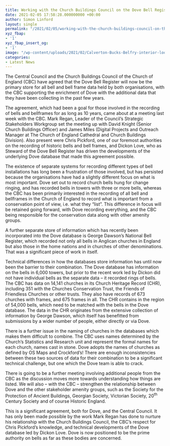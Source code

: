 ```yaml
---
title: Working with the Church Buildings Council on the Dove Bell Register
date: 2021-02-05 17:58:28.000000000 +00:00
author: Simon Linford
layout: single
permalink: "/2021/02/05/working-with-the-church-buildings-council-on-the-dove-bell-register/"
xyz_fbap:
- '1'
xyz_fbap_insert_og:
- '1'
image: "/wp-content/uploads/2021/02/Calverton-Bucks-Belfry-interior-looking-NE-scaled.jpg"
categories:
- Latest News
---
```

The Central Council and the Church Buildings Council of the Church of England (CBC) have agreed that the Dove Bell Register will now be the primary store for all bell and bell frame data held by both organisations, with the CBC supporting the enrichment of Dove with the additional data that they have been collecting in the past few years.

The agreement, which had been a goal for those involved in the recording of bells and bellframes for as long as 10 years, came about at a meeting last week with the CBC. Mark Regan, Leader of the Council’s Strategic Stakeholders Workgroup set the meeting up with David Knight (Senior Church Buildings Officer) and James Miles (Digital Projects and Outreach Manager at The Church of England Cathedral and Church Buildings Division). Also present were Chris Pickford, one of our foremost authorities on the recording of historic bells and bell frames, and Dickon Love, who as Steward of the Dove Bell Register has driven the developments of the underlying Dove database that made this agreement possible.

The existence of separate systems for recording different types of bell installations has long been a frustration of those involved, but has persisted because the organisations have had a slightly different focus on what is most important. Dove set out to record church bells hung for change ringing, and has recorded bells in towers with three or more bells, whereas the CBC has been primarily interested in the recording of all bell and bellframes in the Church of England to record what is important from a conservation point of view, i.e. what they “list”. This difference in focus will be retained going forward, with Dove recording everything, and the CBC being responsible for the conservation data along with other amenity groups.

A further separate store of information which has recently been incorporated into the Dove database is George Dawson’s National Bell Register, which recorded not only all bells in Anglican churches in England but also those in the home nations and in churches of other denominations. That was a significant piece of work in itself.

Technical differences in how the databases store information has until now been the barrier to their combination. The Dove database has information on the bells in 6,000 towers, but prior to the recent work led by Dickon did not have individual bells as the separate data – it recorded rings of bells. The CBC has data on 14,141 churches in its Church Heritage Record (CHR), including 351 with the Churches Conservation Trust, the Friends of Friendless Churches or other trusts. They also have records of 673 churches with frames, and 675 frames in all. The CHR contains in the region of 54,000 bells, which need to be matched with the bells in the Dove database. The data in the CHR originates from the extensive collection of information by George Dawson, which itself has benefitted from submissions by a wider number of people, either directly or via Dove.

There is a further issue in the naming of churches in the databases which makes them difficult to combine. The CBC uses names determined by the Church’s Statistics and Research unit and represent the formal names for each church, names cast in stone. Dove adopts the names of churches as defined by OS Maps and Crockford’s! There are enough inconsistencies between these two sources of data for their combination to be a significant technical challenge, but one which the Dove team is able to crack.

There is going to be a further meeting involving additional people from the CBC as the discussion moves more towards understanding how things are listed. We will also – with the CBC – strengthen the relationship between Dove and the other stakeholder amenity groups, such as the Society for the Protection of Ancient Buildings, Georgian Society, Victorian Society, 20<sup>th</sup> Century Society and of course Historic England.

This is a significant agreement, both for Dove, and the Central Council. It has only been made possible by the work Mark Regan has done to nurture his relationship with the Church Buildings Council, the CBC’s respect for Chris Pickford’s knowledge, and technical developments of the Dove database led by Dickon Love. Dove is now positioned to be the prime authority on bells as far as these bodies are concerned.
